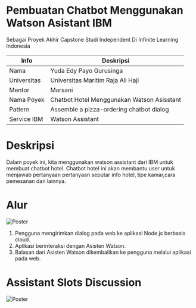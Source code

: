 # Pembuatan Chatbot Menggunakan Watson Asistant IBM

Sebagai Proyek Akhir Capstone Studi Independent Di Infinite Learning Indonesia

| Info | Deskripsi           |
|---|------|
| Nama      |Yuda Edy Payo Gurusinga        |
| Universitas     | Universitas Maritim Raja Ali Haji          |
| Mentor   | Marsani  |
| Nama Poyek   | Chatbot Hotel Menggunakan Watson Asisstant  |
| Pattern   |   Assemble a pizza-ordering chatbot dialog          |
| Service IBM | Watson Assistant |

# Deskripsi

Dalam poyek ini, kita menggunakan watson assistant dari IBM untuk membuat chatbot hotel. Chatbot hotel ini akan membantu user untuk menjawab pertanyaan pertanyaan 
seputar info hotel, tipe kamar,cara pemesanan dan lainnya.

# Alur

![Poster](https://github.com/yudagrss/Chatbot-Hotel-Capstone-Project-Study-Independent/blob/index/architecture.png)

1. Pengguna mengirimkan dialog pada web ke aplikasi Node.js berbasis cloud.
2. Aplikasi berinteraksi dengan Asisten Watson.
3. Balasan dari Asisten Watson dikembalikan ke pengguna melalui aplikasi pada web.

# Assistant Slots Discussion

![Poster](https://github.com/yudagrss/Chatbot-Hotel-Capstone-Project-Study-Independent/blob/index/Screenshot%202023-07-12%20230216.png)
